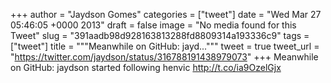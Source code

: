 
+++
author = "Jaydson Gomes"
categories = ["tweet"]
date = "Wed Mar 27 05:46:05 +0000 2013"
draft = false
image = "No media found for this Tweet"
slug = "391aadb98d928163813288fd8809314a193336c9"
tags = ["tweet"]
title = """Meanwhile on GitHub: jayd..."""
tweet = true
tweet_url = "https://twitter.com/jaydson/status/316788191438979073"
+++
Meanwhile on GitHub: jaydson started following henvic http://t.co/ia9OzelGjx
